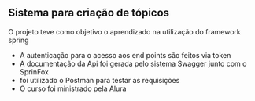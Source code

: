 ## Sistema para criação de tópicos
O projeto teve como objetivo o aprendizado na utilização do framework spring
* A autenticação para o acesso aos end points são feitos via token
* A documentação da Api foi gerada pelo sistema Swagger junto com o SprinFox
* foi utilizado o Postman para testar as requisições
* O curso foi ministrado pela Alura
